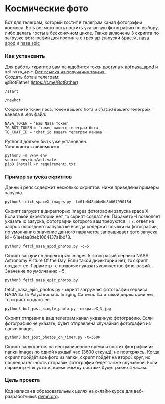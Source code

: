 # Космические фото
Бот для телеграм, который постит в телеграм канал фотографии космоса.
Есть возможность постить указанную фотографию по выбору, либо делать посты в бесконечном цикле.
Также включены 3 скрипта по загрузке фотографий для постинга с трёх api (запуски SpaceX, [nasa apod](https://apod.nasa.gov/apod/astropix.html) и [nasa epic](https://epic.gsfc.nasa.gov/)
### Как установить
Для работы скриптов вам понадобится токен доступа к api nasa_apod и api nasa_epic.
[Вот ссылка на получение токена.](https://api.nasa.gov/#signUp)  
Создать бота в телеграм:  
@BotFather (https://t.me/BotFather)
```
/start
```
```
/newbot
```
Сохраните  токен nasa, токен вашего бота и chat_id вашего телеграм канала в .env файл:
```
NASA_TOKEN = 'ваш Nasa токен'
TG_BOT_TOKEN = 'токен вашего телеграм бота'
TG_CHAT_ID = 'chat_id вашего телеграм канала'
```
Python3 должен быть уже установлен.  
Установите зависимости:
```commandline
python3 -m venv env
source env/bin/activate
pip3 install -r requirements.txt
```
### Пример запуска скриптов
Данный репо содержит несколько скриптов. Ниже приведены примеры запуска.

```commandline
python3 fetch_spaceX_images.py -l=61e048bbbe8d8b66799018d
```
Скрипт загрузит в директорию images фотографии запуска space X. Если такой директории нет, то скрипт создаст ее. Параметр -l позволяет указать id запуска, фотографии которого вам требуются.
Т.к. ответ на запрос последнего запуска не всегда содержит ссылки на фотографии, по умолчанию значение данного параметра запрашивает фото запуска id - 61eefaa89eb1064137a1bd73.  
```commandline
python3 fetch_nasa_apod_photos.py -c=5
```
Скрипт загрузит в директорию images 5 фотографий сервиса NASA Astronomy Picture Of the Day. Если такой директории нет, то скрипт создаст ее. Параметр -c позволяет указать количество фотографий. Значение по умолчанию - 5.
  
```commandline
python3 fetch_nasa_epic_photos.py
```
fetch_nasa_epic_photos.py - скрипт загружает фотографии сервиса NASA Earth Polychromatic Imaging Camera. Если такой директории нет, то скрипт создаст ее.  
```commandline
python3 bot_post_single_photo.py -n=spaceX_3.jpg
```
Скрипт отправит в ваш телеграм канал указанную фотографию. Если фотографию не указать, будет отправлена случайная фотография из папки images.
```commandline
python3 bot_post_photos_on_timer.py -t=3600
```
Скрипт запускается на неограниченное время и постит фотграфии из папки images по одной каждый час (3600 секунд), не повторяясь. Когда скрипт пройдёт все фото из папки, скрипт пойдёт на второй круг, но последоательность отправки фотографий будет также случайной.
Если параметр -t опустить, время между постами будет равно 4 часам.
### Цель проекта
Код написан в образовательных целях на онлайн-курсе для веб-разработчиков [dvmn.org](https://dvmn.org/).
